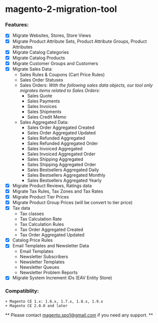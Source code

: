 # magento-2-migration-tool

### Features:
- [x] Migrate Websites, Stores, Store Views
- [x] Migrate Product Attribute Sets, Product Attribute Groups, Product Attributes
- [x] Migrate Catalog Categories
- [x] Migrate Catalog Products
- [x] Migrate Customer Groups and Customers
- [x] Migrate Sales Data:
    + Sales Rules & Coupons (Cart Price Rules)
    + Sales Order Statuses
    + Sales Orders: _With the following sales data objects, our tool only migrates items related to Sales Orders:_
        + Sales Quote
        + Sales Payments
        + Sales Invoices
        + Sales Shipments 
        + Sales Credit Memo
    + Sales Aggregated Data:
        + Sales Order Aggregated Created
        + Sales Order Aggregated Updated
        + Sales Refunded Aggregated 
        + Sales Refunded Aggregated Order 
        + Sales Invoiced Aggregated
        + Sales Invoiced Aggregated Order
        + Sales Shipping Aggregated 
        + Sales Shipping Aggregated Order 
        + Sales Bestsellers Aggregated Daily 
        + Sales Bestsellers Aggregated Monthly 
        + Sales Bestsellers Aggregated Yearly 
- [x] Migrate Product Reviews, Ratings data
- [x] Migrate Tax Rules, Tax Zones and Tax Rates
- [x] Migrate Product Tier Prices
- [x] Migrate Product Group Prices (will be convert to tier price)
- [x] Tax data
    + Tax classes
    + Tax Calculation Rate
    + Tax Calculation Rules 
    + Tax Order Aggregated Created 
    + Tax Order Aggregated Updated
- [x] Catalog Price Rules
- [x] Email Templates and Newsletter Data
    + Email Templates
    + Newsletter Subscribers
    + Newsletter Templates
    + Newsletter Queues
    + Newsletter Problem Reports
- [x] Migrate System Increment IDs (EAV Entity Store)

### Compatiblity:
    + Magento CE 1.x: 1.6.x, 1.7.x, 1.8.x, 1.9.x
    + Magento CE 2.0.0 and later


** Please contact magento.spo1@gmail.com if you need any support. **